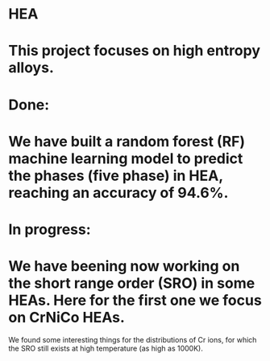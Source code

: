 # HEA
# This project focuses on high entropy alloys.
# Done: 
# We have built a random forest (RF) machine learning model to predict the phases (five phase) in HEA, reaching an accuracy of 94.6%. 
# In progress: 
# We have beening now working on the short range order (SRO) in some HEAs. Here for the first one we focus on CrNiCo HEAs. 
We found some interesting things for the distributions of Cr ions, for which the SRO still exists at high temperature (as high as 1000K).
